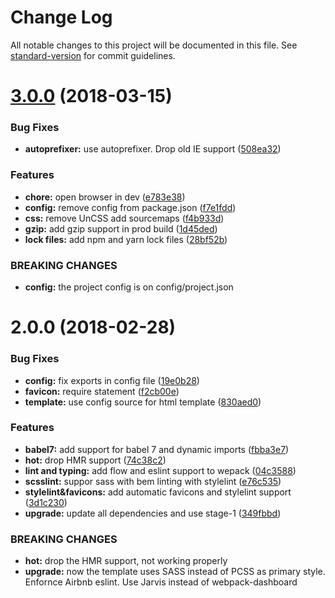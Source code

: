 # Change Log

All notable changes to this project will be documented in this file. See [standard-version](https://github.com/conventional-changelog/standard-version) for commit guidelines.

<a name="3.0.0"></a>
# [3.0.0](https://github.com/taverasmisael/Webpack-Starter-Kit/compare/v2.0.0...v3.0.0) (2018-03-15)


### Bug Fixes

* **autoprefixer:** use autoprefixer. Drop old IE support ([508ea32](https://github.com/taverasmisael/Webpack-Starter-Kit/commit/508ea32))


### Features

* **chore:** open browser in dev ([e783e38](https://github.com/taverasmisael/Webpack-Starter-Kit/commit/e783e38))
* **config:** remove config from package.json ([f7e1fdd](https://github.com/taverasmisael/Webpack-Starter-Kit/commit/f7e1fdd))
* **css:** remove UnCSS add sourcemaps ([f4b933d](https://github.com/taverasmisael/Webpack-Starter-Kit/commit/f4b933d))
* **gzip:** add gzip support in prod build ([1d45ded](https://github.com/taverasmisael/Webpack-Starter-Kit/commit/1d45ded))
* **lock files:** add npm and yarn lock files ([28bf52b](https://github.com/taverasmisael/Webpack-Starter-Kit/commit/28bf52b))


### BREAKING CHANGES

* **config:** the project config is on config/project.json



<a name="2.0.0"></a>
# 2.0.0 (2018-02-28)


### Bug Fixes

* **config:** fix exports in config file ([19e0b28](https://github.com/taverasmisael/Webpack-Starter-Kit/commit/19e0b28))
* **favicon:** require statement ([f2cb00e](https://github.com/taverasmisael/Webpack-Starter-Kit/commit/f2cb00e))
* **template:** use config source for html template ([830aed0](https://github.com/taverasmisael/Webpack-Starter-Kit/commit/830aed0))


### Features

* **babel7:** add support for babel 7 and dynamic imports ([fbba3e7](https://github.com/taverasmisael/Webpack-Starter-Kit/commit/fbba3e7))
* **hot:** drop HMR support ([74c38c2](https://github.com/taverasmisael/Webpack-Starter-Kit/commit/74c38c2))
* **lint and typing:** add flow and eslint support to wepack ([04c3588](https://github.com/taverasmisael/Webpack-Starter-Kit/commit/04c3588))
* **scsslint:** suppor sass with bem linting with stylelint ([e76c535](https://github.com/taverasmisael/Webpack-Starter-Kit/commit/e76c535))
* **stylelint&favicons:** add automatic favicons and stylelint support ([3d1c230](https://github.com/taverasmisael/Webpack-Starter-Kit/commit/3d1c230))
* **upgrade:** update all dependencies and use stage-1 ([349fbbd](https://github.com/taverasmisael/Webpack-Starter-Kit/commit/349fbbd))


### BREAKING CHANGES

* **hot:** drop the HMR support, not working properly
* **upgrade:** now the template uses SASS instead of PCSS as primary style. Enfornce Airbnb eslint. Use Jarvis instead of webpack-dashboard
